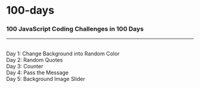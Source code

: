 # 100-days
### 100 JavaScript Coding Challenges in 100 Days
---
<br/>
Day 1: Change Background into Random Color <br/>
Day 2: Random Quotes <br/>
Day 3: Counter <br/>
Day 4: Pass the Message <br/>
Day 5: Background Image Slider <br/>
